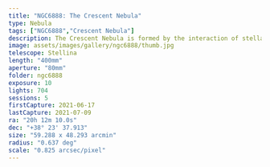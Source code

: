 ```yaml
---
title: "NGC6888: The Crescent Nebula"
type: Nebula
tags: ["NGC6888","Crescent Nebula"]
description: The Crescent Nebula is formed by the interaction of stellar winds around a red giant.
image: assets/images/gallery/ngc6888/thumb.jpg
telescope: Stellina
length: "400mm"
aperture: "80mm"
folder: ngc6888
exposure: 10
lights: 704
sessions: 5
firstCapture: 2021-06-17
lastCapture: 2021-07-09
ra: "20h 12m 10.0s"
dec: "+38° 23' 37.913"
size: "59.288 x 48.293 arcmin"
radius: "0.637 deg"
scale: "0.825 arcsec/pixel"
---
```

